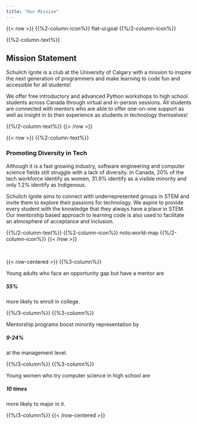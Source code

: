```yaml
---
title: "Our Mission"
---
```


{{< row >}}
  {{%2-column-icon%}} flat-ui:goal {{%/2-column-icon%}}

  {{%2-column-text%}}

  ## Mission Statement
  Schulich Ignite is a club at the University of Calgary with a mission to inspire the next generation of programmers and make learning to code fun and accessible for all students!
  
  We offer free introductory and advanced Python workshops to high school students across Canada through virtual and in-person sessions. All students are connected with mentors who are able to offer one-on-one support as well as insight in to their experience as students in technology themselves!

  {{%/2-column-text%}}
{{< /row >}}

{{< row >}}
  {{%2-column-text%}}

  ### Promoting Diversity in Tech
  Although it is a fast growing industry, software engineering and computer science fields still struggle with a lack of diversity. In Canada, 20% of the tech workforce identify as women, 31.9% identify as a visible minority and only 1.2% identify as Indigenous.

  Schulich Ignite aims to connect with underrepresented groups in STEM and invite them to explore their passions for technology. We aspire to provide every student with the knowledge that they always have a place in STEM. Our mentorship based approach to learning code is also used to facilitate an atmosphere of acceptance and inclusion.

  {{%/2-column-text%}}
  {{%2-column-icon%}} noto:world-map {{%/2-column-icon%}}
{{< /row >}}

<br>

{{< row-centered >}}
  {{%3-column%}}

  Young adults who face an opportunity gap but have a mentor are 
  ##### 55%
  more likely to enroll in college.
  
  {{%/3-column%}}
  {{%3-column%}}
  
  Mentorship programs boost minority representation by
  ##### 9-24%
  at the management level.

  {{%/3-column%}}
  {{%3-column%}}
  
  Young women who try computer science in high school are
  ##### 10 times
  more likely to major in it. 

  {{%/3-column%}}
{{< /row-centered >}}